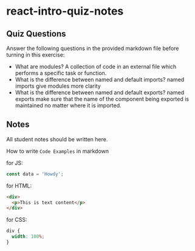 # react-intro-quiz-notes

## Quiz Questions

Answer the following questions in the provided markdown file before turning in this exercise:

- What are modules?
  A collection of code in an external file which performs a specific task or function.
- What is the difference between named and default imports?
  named imports give modules more clarity
- What is the difference between named and default exports?
  named exports make sure that the name of the component being exported is maintained no matter where it is imported.

## Notes

All student notes should be written here.

How to write `Code Examples` in markdown

for JS:

```javascript
const data = 'Howdy';
```

for HTML:

```html
<div>
  <p>This is text content</p>
</div>
```

for CSS:

```css
div {
  width: 100%;
}
```
